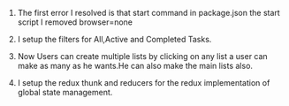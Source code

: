 1) The first error I resolved is that start command in package.json the start script I removed browser=none

2) I setup the filters for All,Active and Completed Tasks.

3) Now Users can create multiple lists by clicking on any list a user can make as many as he wants.He can also make the main lists also.

4) I setup the redux thunk and reducers for the redux implementation of global state management.


